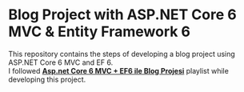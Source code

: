 # Blog Project with ASP.NET Core 6 MVC & Entity Framework 6 
This repository contains the steps of developing a blog project using ASP.NET Core 6 MVC and EF 6. <br/>
I followed <b><a href="https://www.youtube.com/watch?v=Lpo0avv3g-Q&list=PLrSCwxkucNmxFrrAsGm14Z-5Cu52MKrNr">Asp.net Core 6 MVC + EF6 ile Blog Projesi</a></b> playlist while developing this project.

 
